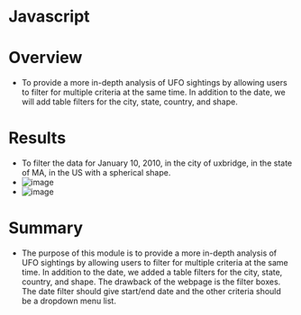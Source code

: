 # Javascript

# Overview
  - To provide a more in-depth analysis of UFO sightings by allowing users to filter for multiple criteria at the same time. In addition to the date, we will add table filters for the city, state, country, and shape.
# Results
  - To filter the data for January 10, 2010, in the city of uxbridge, in the state of MA, in the US with a spherical shape. 
  - ![image](https://user-images.githubusercontent.com/107594143/188034463-fbe4108e-6cf8-46c8-a27a-f37a2f09eeda.png)
  - ![image](https://user-images.githubusercontent.com/107594143/188034476-8b241771-b3dc-4a88-9d6c-df367c96c49e.png)
# Summary
  - The purpose of this module is to provide a more in-depth analysis of UFO sightings by allowing users to filter for multiple criteria at the same time. In addition to the date, we added a table filters for the city, state, country, and shape. The drawback of the webpage is the filter boxes. The date filter should give start/end date and the other criteria should be a dropdown menu list. 
  
